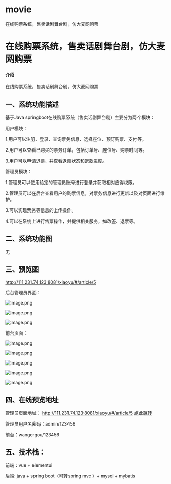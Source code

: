 # movie
在线购票系统，售卖话剧舞台剧，仿大麦网购票


# 在线购票系统，售卖话剧舞台剧，仿大麦网购票

#### 介绍
在线购票系统，售卖话剧舞台剧，仿大麦网购票

## 一、系统功能描述

基于Java springboot在线购票系统（售卖话剧舞台剧）主要分为两个模块：

用户模块：

1.用户可以注册、登录、查询票务信息、选择座位、预订购票、支付等。

2.用户可以查看已购买的票务订单，包括订单号、座位号、购票时间等。

3.用户可以申请退票，并查看退票状态和退款进度。

管理员模块：

1.管理员可以使用给定的管理员账号进行登录并获取相对应得权限。

2.管理员可以在后台查看用户的购票信息，对票务信息进行更新以及对页面进行维护。

3.可以实现票务等信息的上传操作。

4.可以在系统上进行售票操作，并提供相关服务，如改签、退票等。


## 二、系统功能图

无

## 三、预览图

http://111.231.74.123:8081/xiaoyu/#/article/5

后台管理员界面：

![image.png](http://111.231.74.123:8081/api/resource/getFile?name=articlePicture/Sara11718090261881476.png)

![image.png](http://111.231.74.123:8081/api/resource/getFile?name=articlePicture/Sara11718090283946303.png)

![image.png](http://111.231.74.123:8081/api/resource/getFile?name=articlePicture/Sara11718090315254624.png)

前台页面：

![image.png](http://111.231.74.123:8081/api/resource/getFile?name=articlePicture/Sara11718087935920255.png)

![image.png](http://111.231.74.123:8081/api/resource/getFile?name=articlePicture/Sara11718087975164813.png)

![image.png](http://111.231.74.123:8081/api/resource/getFile?name=articlePicture/Sara11718121231754141.png)

![image.png](http://111.231.74.123:8081/api/resource/getFile?name=articlePicture/Sara1171812126933782.png)

![image.png](http://111.231.74.123:8081/api/resource/getFile?name=articlePicture/Sara11718121279928726.png)


## 四、在线预览地址

管理员页面地址：
http://111.231.74.123:8081/xiaoyu/#/article/5
[点此跳转](http://111.231.74.123:8081/xiaoyu/#/article/5)

管理员用户名密码：admin/123456

前台：wangergou/123456

## 五、技术栈：

前端：vue + elementui

后端: java + spring boot（可转spring mvc ）+ mysql + mybatis


